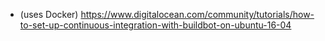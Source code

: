 * (uses Docker) https://www.digitalocean.com/community/tutorials/how-to-set-up-continuous-integration-with-buildbot-on-ubuntu-16-04
